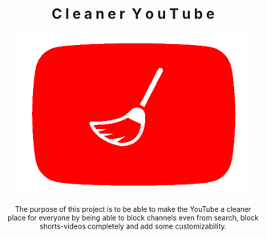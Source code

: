 <h1 align="center"> C l e a n e r&nbsp;&nbsp;Y o u T u b e</h1>
<div align="center">
    <img src="readmeImages/cleanerYoutubeLogo.png" alt="cleaner youtube logo">
</div>
<p align="center">The purpose of this project is to be able to make the YouTube a cleaner place for everyone by being able to block channels even from search, block shorts-videos completely and add some customizability.</p>

<br>
